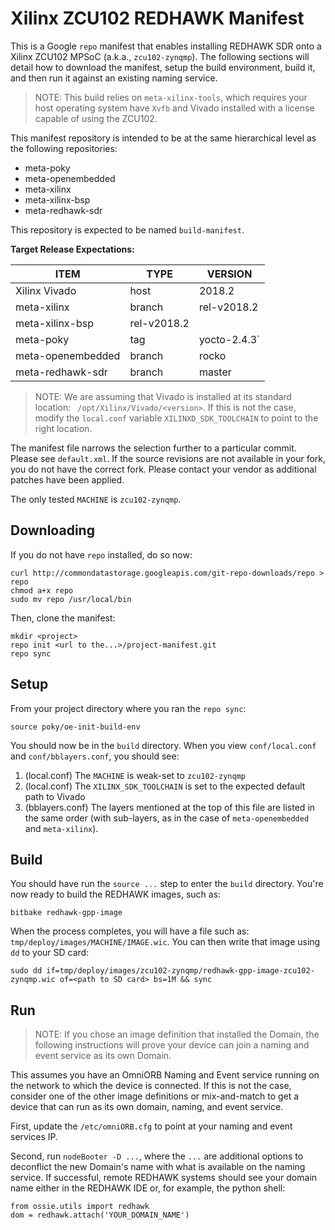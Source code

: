 # Xilinx ZCU102 REDHAWK Manifest

This is a Google `repo` manifest that enables installing REDHAWK SDR onto a Xilinx ZCU102 MPSoC (a.k.a., `zcu102-zynqmp`).  The following sections will detail how to download the manifest, setup the build environment, build it, and then run it against an existing naming service.

 > NOTE: This build relies on `meta-xilinx-tools`, which requires your host operating system have `Xvfb` and Vivado installed with a license capable of using the ZCU102.

This manifest repository is intended to be at the same hierarchical level as the following repositories:

 * meta-poky
 * meta-openembedded
 * meta-xilinx
 * meta-xilinx-bsp
 * meta-redhawk-sdr

This repository is expected to be named `build-manifest`.

**Target Release Expectations:**

| ITEM | TYPE | VERSION |
| ----- | ----- | ----- |
| Xilinx Vivado | host | 2018.2 |
| meta-xilinx | branch | rel-v2018.2 |
| meta-xilinx-bsp | rel-v2018.2 |
| meta-poky | tag | yocto-2.4.3` |
| meta-openembedded | branch | rocko |
| meta-redhawk-sdr | branch | master |

 > NOTE: We are assuming that Vivado is installed at its standard location: ` /opt/Xilinx/Vivado/<version>`.  If this is not the case, modify the `local.conf` variable `XILINXD_SDK_TOOLCHAIN` to point to the right location.

The manifest file narrows the selection further to a particular commit.  Please see `default.xml`.  If the source revisions are not available in your fork, you do not have the correct fork.  Please contact your vendor as additional patches have been applied.

The only tested `MACHINE` is `zcu102-zynqmp`.

## Downloading

If you do not have `repo` installed, do so now:

```
curl http://commondatastorage.googleapis.com/git-repo-downloads/repo > repo
chmod a+x repo
sudo mv repo /usr/local/bin
```

Then, clone the manifest:

```
mkdir <project>
repo init <url to the...>/project-manifest.git
repo sync
```

## Setup

From your project directory where you ran the `repo sync`:

```
source poky/oe-init-build-env
```

You should now be in the `build` directory.  When you view `conf/local.conf` and `conf/bblayers.conf`, you should see:

 1. (local.conf) The `MACHINE` is weak-set to `zcu102-zynqmp`
 2. (local.conf) The `XILINX_SDK_TOOLCHAIN` is set to the expected default path to Vivado
 3. (bblayers.conf) The layers mentioned at the top of this file are listed in the same order (with sub-layers, as in the case of `meta-openembedded` and `meta-xilinx`).

## Build

You should have run the `source ...` step to enter the `build` directory.  You're now ready to build the REDHAWK images, such as:

```
bitbake redhawk-gpp-image
```

When the process completes, you will have a file such as: `tmp/deploy/images/MACHINE/IMAGE.wic`.  You can then write that image using `dd` to your SD card:

```
sudo dd if=tmp/deploy/images/zcu102-zynqmp/redhawk-gpp-image-zcu102-zynqmp.wic of=<path to SD card> bs=1M && sync
```

## Run

 > NOTE: If you chose an image definition that installed the Domain, the following instructions will prove your device can join a naming and event service as its own Domain.

This assumes you have an OmniORB Naming and Event service running on the network to which the device is connected.  If this is not the case, consider one of the other image definitions or mix-and-match to get a device that can run as its own domain, naming, and event service.

First, update the `/etc/omniORB.cfg` to point at your naming and event services IP.

Second, run `nodeBooter -D ...`, where the `...` are additional options to deconflict the new Domain's name with what is available on the naming service.  If successful, remote REDHAWK systems should see your domain name either in the REDHAWK IDE or, for example, the python shell:

```
from ossie.utils import redhawk
dom = redhawk.attach('YOUR_DOMAIN_NAME')
```

